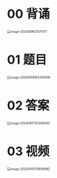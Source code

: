 # 00 背诵

<img src="https://cvp.oss-cn-shanghai.aliyuncs.com/202408162110650.png" alt="image-20240816211011117" style="zoom:50%;" />



# 01 题目

<img src="https://cvp.oss-cn-shanghai.aliyuncs.com/202408141833683.png" alt="image-20240814183335599" style="zoom:50%;" />



# 02 答案

<img src="https://cvp.oss-cn-shanghai.aliyuncs.com/202408171012341.png" alt="image-20240817101200043" style="zoom:50%;" />



# 03 视频

<img src="https://cvp.oss-cn-shanghai.aliyuncs.com/202408151149301.png" alt="image-20240815114936980" style="zoom:50%;" />
